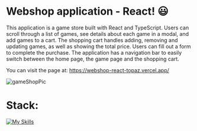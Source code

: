 # Webshop application - React! 😃

This application is a game store built with React and TypeScript. Users can scroll through a list of games, see details about each game in a modal, and add games to a cart. The shopping cart handles adding, removing and updating games, as well as showing the total price. Users can fill out a form to complete the purchase. The application has a navigation bar to easily switch between the home page, the game page and the shopping cart.

You can visit the page at: https://webshop-react-topaz.vercel.app/

![gameShopPic](https://github.com/Owale128/WeatherApp-Vue3/assets/110387474/8a7941d0-970a-4fc4-a5d4-9892a90175b8)

# Stack:
[![My Skills](https://skillicons.dev/icons?i=vite,ts,html,react,sass,vercel&perline=3)](https://skillicons.dev)
